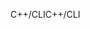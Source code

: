 <span data-ttu-id="83d91-101">C++/CLI</span><span class="sxs-lookup"><span data-stu-id="83d91-101">C++/CLI</span></span>